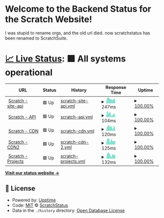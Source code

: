 # Welcome to the Backend Status for the Scratch Website!

I was stupid to rename orgs, and the old url died. now scratchstatus has been renamed to ScratchSuite.

# [📈 Live Status](https://scratchstatus.github.io/backend): <!--live status--> **🟩 All systems operational**

<!--start: status pages-->
<!-- This summary is generated by Upptime (https://github.com/upptime/upptime) -->
<!-- Do not edit this manually, your changes will be overwritten -->
<!-- prettier-ignore -->
| URL | Status | History | Response Time | Uptime |
| --- | ------ | ------- | ------------- | ------ |
| <img alt="" src="https://favicons.githubusercontent.com/scratch.mit.edu" height="13"> [Scratch - site-api](https://scratch.mit.edu/site-api) | 🟩 Up | [scratch-site-api.yml](https://github.com/scratchsuite/backend/commits/HEAD/history/scratch-site-api.yml) | <details><summary><img alt="Response time graph" src="./graphs/scratch-site-api/response-time-week.png" height="20"> 247ms</summary><br><a href="https://scratchsuite.github.io/backend/history/scratch-site-api"><img alt="Response time 315" src="https://img.shields.io/endpoint?url=https%3A%2F%2Fraw.githubusercontent.com%2Fscratchsuite%2Fbackend%2FHEAD%2Fapi%2Fscratch-site-api%2Fresponse-time.json"></a><br><a href="https://scratchsuite.github.io/backend/history/scratch-site-api"><img alt="24-hour response time 177" src="https://img.shields.io/endpoint?url=https%3A%2F%2Fraw.githubusercontent.com%2Fscratchsuite%2Fbackend%2FHEAD%2Fapi%2Fscratch-site-api%2Fresponse-time-day.json"></a><br><a href="https://scratchsuite.github.io/backend/history/scratch-site-api"><img alt="7-day response time 247" src="https://img.shields.io/endpoint?url=https%3A%2F%2Fraw.githubusercontent.com%2Fscratchsuite%2Fbackend%2FHEAD%2Fapi%2Fscratch-site-api%2Fresponse-time-week.json"></a><br><a href="https://scratchsuite.github.io/backend/history/scratch-site-api"><img alt="30-day response time 397" src="https://img.shields.io/endpoint?url=https%3A%2F%2Fraw.githubusercontent.com%2Fscratchsuite%2Fbackend%2FHEAD%2Fapi%2Fscratch-site-api%2Fresponse-time-month.json"></a><br><a href="https://scratchsuite.github.io/backend/history/scratch-site-api"><img alt="1-year response time 338" src="https://img.shields.io/endpoint?url=https%3A%2F%2Fraw.githubusercontent.com%2Fscratchsuite%2Fbackend%2FHEAD%2Fapi%2Fscratch-site-api%2Fresponse-time-year.json"></a></details> | <details><summary><a href="https://scratchsuite.github.io/backend/history/scratch-site-api">100.00%</a></summary><a href="https://scratchsuite.github.io/backend/history/scratch-site-api"><img alt="All-time uptime 100.00%" src="https://img.shields.io/endpoint?url=https%3A%2F%2Fraw.githubusercontent.com%2Fscratchsuite%2Fbackend%2FHEAD%2Fapi%2Fscratch-site-api%2Fuptime.json"></a><br><a href="https://scratchsuite.github.io/backend/history/scratch-site-api"><img alt="24-hour uptime 100.00%" src="https://img.shields.io/endpoint?url=https%3A%2F%2Fraw.githubusercontent.com%2Fscratchsuite%2Fbackend%2FHEAD%2Fapi%2Fscratch-site-api%2Fuptime-day.json"></a><br><a href="https://scratchsuite.github.io/backend/history/scratch-site-api"><img alt="7-day uptime 100.00%" src="https://img.shields.io/endpoint?url=https%3A%2F%2Fraw.githubusercontent.com%2Fscratchsuite%2Fbackend%2FHEAD%2Fapi%2Fscratch-site-api%2Fuptime-week.json"></a><br><a href="https://scratchsuite.github.io/backend/history/scratch-site-api"><img alt="30-day uptime 100.00%" src="https://img.shields.io/endpoint?url=https%3A%2F%2Fraw.githubusercontent.com%2Fscratchsuite%2Fbackend%2FHEAD%2Fapi%2Fscratch-site-api%2Fuptime-month.json"></a><br><a href="https://scratchsuite.github.io/backend/history/scratch-site-api"><img alt="1-year uptime 100.00%" src="https://img.shields.io/endpoint?url=https%3A%2F%2Fraw.githubusercontent.com%2Fscratchsuite%2Fbackend%2FHEAD%2Fapi%2Fscratch-site-api%2Fuptime-year.json"></a></details>
| <img alt="" src="https://favicons.githubusercontent.com/api.scratch.mit.edu" height="13"> [Scratch - API](https://api.scratch.mit.edu) | 🟩 Up | [scratch-api.yml](https://github.com/scratchsuite/backend/commits/HEAD/history/scratch-api.yml) | <details><summary><img alt="Response time graph" src="./graphs/scratch-api/response-time-week.png" height="20"> 104ms</summary><br><a href="https://scratchsuite.github.io/backend/history/scratch-api"><img alt="Response time 134" src="https://img.shields.io/endpoint?url=https%3A%2F%2Fraw.githubusercontent.com%2Fscratchsuite%2Fbackend%2FHEAD%2Fapi%2Fscratch-api%2Fresponse-time.json"></a><br><a href="https://scratchsuite.github.io/backend/history/scratch-api"><img alt="24-hour response time 48" src="https://img.shields.io/endpoint?url=https%3A%2F%2Fraw.githubusercontent.com%2Fscratchsuite%2Fbackend%2FHEAD%2Fapi%2Fscratch-api%2Fresponse-time-day.json"></a><br><a href="https://scratchsuite.github.io/backend/history/scratch-api"><img alt="7-day response time 104" src="https://img.shields.io/endpoint?url=https%3A%2F%2Fraw.githubusercontent.com%2Fscratchsuite%2Fbackend%2FHEAD%2Fapi%2Fscratch-api%2Fresponse-time-week.json"></a><br><a href="https://scratchsuite.github.io/backend/history/scratch-api"><img alt="30-day response time 135" src="https://img.shields.io/endpoint?url=https%3A%2F%2Fraw.githubusercontent.com%2Fscratchsuite%2Fbackend%2FHEAD%2Fapi%2Fscratch-api%2Fresponse-time-month.json"></a><br><a href="https://scratchsuite.github.io/backend/history/scratch-api"><img alt="1-year response time 129" src="https://img.shields.io/endpoint?url=https%3A%2F%2Fraw.githubusercontent.com%2Fscratchsuite%2Fbackend%2FHEAD%2Fapi%2Fscratch-api%2Fresponse-time-year.json"></a></details> | <details><summary><a href="https://scratchsuite.github.io/backend/history/scratch-api">100.00%</a></summary><a href="https://scratchsuite.github.io/backend/history/scratch-api"><img alt="All-time uptime 100.00%" src="https://img.shields.io/endpoint?url=https%3A%2F%2Fraw.githubusercontent.com%2Fscratchsuite%2Fbackend%2FHEAD%2Fapi%2Fscratch-api%2Fuptime.json"></a><br><a href="https://scratchsuite.github.io/backend/history/scratch-api"><img alt="24-hour uptime 100.00%" src="https://img.shields.io/endpoint?url=https%3A%2F%2Fraw.githubusercontent.com%2Fscratchsuite%2Fbackend%2FHEAD%2Fapi%2Fscratch-api%2Fuptime-day.json"></a><br><a href="https://scratchsuite.github.io/backend/history/scratch-api"><img alt="7-day uptime 100.00%" src="https://img.shields.io/endpoint?url=https%3A%2F%2Fraw.githubusercontent.com%2Fscratchsuite%2Fbackend%2FHEAD%2Fapi%2Fscratch-api%2Fuptime-week.json"></a><br><a href="https://scratchsuite.github.io/backend/history/scratch-api"><img alt="30-day uptime 100.00%" src="https://img.shields.io/endpoint?url=https%3A%2F%2Fraw.githubusercontent.com%2Fscratchsuite%2Fbackend%2FHEAD%2Fapi%2Fscratch-api%2Fuptime-month.json"></a><br><a href="https://scratchsuite.github.io/backend/history/scratch-api"><img alt="1-year uptime 100.00%" src="https://img.shields.io/endpoint?url=https%3A%2F%2Fraw.githubusercontent.com%2Fscratchsuite%2Fbackend%2FHEAD%2Fapi%2Fscratch-api%2Fuptime-year.json"></a></details>
| <img alt="" src="https://favicons.githubusercontent.com/cdn.scratch.mit.edu" height="13"> [Scratch - CDN](https://cdn.scratch.mit.edu/) | 🟩 Up | [scratch-cdn.yml](https://github.com/scratchsuite/backend/commits/HEAD/history/scratch-cdn.yml) | <details><summary><img alt="Response time graph" src="./graphs/scratch-cdn/response-time-week.png" height="20"> 120ms</summary><br><a href="https://scratchsuite.github.io/backend/history/scratch-cdn"><img alt="Response time 121" src="https://img.shields.io/endpoint?url=https%3A%2F%2Fraw.githubusercontent.com%2Fscratchsuite%2Fbackend%2FHEAD%2Fapi%2Fscratch-cdn%2Fresponse-time.json"></a><br><a href="https://scratchsuite.github.io/backend/history/scratch-cdn"><img alt="24-hour response time 42" src="https://img.shields.io/endpoint?url=https%3A%2F%2Fraw.githubusercontent.com%2Fscratchsuite%2Fbackend%2FHEAD%2Fapi%2Fscratch-cdn%2Fresponse-time-day.json"></a><br><a href="https://scratchsuite.github.io/backend/history/scratch-cdn"><img alt="7-day response time 120" src="https://img.shields.io/endpoint?url=https%3A%2F%2Fraw.githubusercontent.com%2Fscratchsuite%2Fbackend%2FHEAD%2Fapi%2Fscratch-cdn%2Fresponse-time-week.json"></a><br><a href="https://scratchsuite.github.io/backend/history/scratch-cdn"><img alt="30-day response time 136" src="https://img.shields.io/endpoint?url=https%3A%2F%2Fraw.githubusercontent.com%2Fscratchsuite%2Fbackend%2FHEAD%2Fapi%2Fscratch-cdn%2Fresponse-time-month.json"></a><br><a href="https://scratchsuite.github.io/backend/history/scratch-cdn"><img alt="1-year response time 120" src="https://img.shields.io/endpoint?url=https%3A%2F%2Fraw.githubusercontent.com%2Fscratchsuite%2Fbackend%2FHEAD%2Fapi%2Fscratch-cdn%2Fresponse-time-year.json"></a></details> | <details><summary><a href="https://scratchsuite.github.io/backend/history/scratch-cdn">100.00%</a></summary><a href="https://scratchsuite.github.io/backend/history/scratch-cdn"><img alt="All-time uptime 100.00%" src="https://img.shields.io/endpoint?url=https%3A%2F%2Fraw.githubusercontent.com%2Fscratchsuite%2Fbackend%2FHEAD%2Fapi%2Fscratch-cdn%2Fuptime.json"></a><br><a href="https://scratchsuite.github.io/backend/history/scratch-cdn"><img alt="24-hour uptime 100.00%" src="https://img.shields.io/endpoint?url=https%3A%2F%2Fraw.githubusercontent.com%2Fscratchsuite%2Fbackend%2FHEAD%2Fapi%2Fscratch-cdn%2Fuptime-day.json"></a><br><a href="https://scratchsuite.github.io/backend/history/scratch-cdn"><img alt="7-day uptime 100.00%" src="https://img.shields.io/endpoint?url=https%3A%2F%2Fraw.githubusercontent.com%2Fscratchsuite%2Fbackend%2FHEAD%2Fapi%2Fscratch-cdn%2Fuptime-week.json"></a><br><a href="https://scratchsuite.github.io/backend/history/scratch-cdn"><img alt="30-day uptime 100.00%" src="https://img.shields.io/endpoint?url=https%3A%2F%2Fraw.githubusercontent.com%2Fscratchsuite%2Fbackend%2FHEAD%2Fapi%2Fscratch-cdn%2Fuptime-month.json"></a><br><a href="https://scratchsuite.github.io/backend/history/scratch-cdn"><img alt="1-year uptime 100.00%" src="https://img.shields.io/endpoint?url=https%3A%2F%2Fraw.githubusercontent.com%2Fscratchsuite%2Fbackend%2FHEAD%2Fapi%2Fscratch-cdn%2Fuptime-year.json"></a></details>
| <img alt="" src="https://favicons.githubusercontent.com/cdn2.scratch.mit.edu" height="13"> [Scratch - CDN2](https://cdn2.scratch.mit.edu/) | 🟩 Up | [scratch-cdn-2.yml](https://github.com/scratchsuite/backend/commits/HEAD/history/scratch-cdn-2.yml) | <details><summary><img alt="Response time graph" src="./graphs/scratch-cdn-2/response-time-week.png" height="20"> 125ms</summary><br><a href="https://scratchsuite.github.io/backend/history/scratch-cdn-2"><img alt="Response time 106" src="https://img.shields.io/endpoint?url=https%3A%2F%2Fraw.githubusercontent.com%2Fscratchsuite%2Fbackend%2FHEAD%2Fapi%2Fscratch-cdn-2%2Fresponse-time.json"></a><br><a href="https://scratchsuite.github.io/backend/history/scratch-cdn-2"><img alt="24-hour response time 113" src="https://img.shields.io/endpoint?url=https%3A%2F%2Fraw.githubusercontent.com%2Fscratchsuite%2Fbackend%2FHEAD%2Fapi%2Fscratch-cdn-2%2Fresponse-time-day.json"></a><br><a href="https://scratchsuite.github.io/backend/history/scratch-cdn-2"><img alt="7-day response time 125" src="https://img.shields.io/endpoint?url=https%3A%2F%2Fraw.githubusercontent.com%2Fscratchsuite%2Fbackend%2FHEAD%2Fapi%2Fscratch-cdn-2%2Fresponse-time-week.json"></a><br><a href="https://scratchsuite.github.io/backend/history/scratch-cdn-2"><img alt="30-day response time 121" src="https://img.shields.io/endpoint?url=https%3A%2F%2Fraw.githubusercontent.com%2Fscratchsuite%2Fbackend%2FHEAD%2Fapi%2Fscratch-cdn-2%2Fresponse-time-month.json"></a><br><a href="https://scratchsuite.github.io/backend/history/scratch-cdn-2"><img alt="1-year response time 108" src="https://img.shields.io/endpoint?url=https%3A%2F%2Fraw.githubusercontent.com%2Fscratchsuite%2Fbackend%2FHEAD%2Fapi%2Fscratch-cdn-2%2Fresponse-time-year.json"></a></details> | <details><summary><a href="https://scratchsuite.github.io/backend/history/scratch-cdn-2">100.00%</a></summary><a href="https://scratchsuite.github.io/backend/history/scratch-cdn-2"><img alt="All-time uptime 100.00%" src="https://img.shields.io/endpoint?url=https%3A%2F%2Fraw.githubusercontent.com%2Fscratchsuite%2Fbackend%2FHEAD%2Fapi%2Fscratch-cdn-2%2Fuptime.json"></a><br><a href="https://scratchsuite.github.io/backend/history/scratch-cdn-2"><img alt="24-hour uptime 100.00%" src="https://img.shields.io/endpoint?url=https%3A%2F%2Fraw.githubusercontent.com%2Fscratchsuite%2Fbackend%2FHEAD%2Fapi%2Fscratch-cdn-2%2Fuptime-day.json"></a><br><a href="https://scratchsuite.github.io/backend/history/scratch-cdn-2"><img alt="7-day uptime 100.00%" src="https://img.shields.io/endpoint?url=https%3A%2F%2Fraw.githubusercontent.com%2Fscratchsuite%2Fbackend%2FHEAD%2Fapi%2Fscratch-cdn-2%2Fuptime-week.json"></a><br><a href="https://scratchsuite.github.io/backend/history/scratch-cdn-2"><img alt="30-day uptime 100.00%" src="https://img.shields.io/endpoint?url=https%3A%2F%2Fraw.githubusercontent.com%2Fscratchsuite%2Fbackend%2FHEAD%2Fapi%2Fscratch-cdn-2%2Fuptime-month.json"></a><br><a href="https://scratchsuite.github.io/backend/history/scratch-cdn-2"><img alt="1-year uptime 100.00%" src="https://img.shields.io/endpoint?url=https%3A%2F%2Fraw.githubusercontent.com%2Fscratchsuite%2Fbackend%2FHEAD%2Fapi%2Fscratch-cdn-2%2Fuptime-year.json"></a></details>
| <img alt="" src="https://favicons.githubusercontent.com/projects.scratch.mit.edu" height="13"> [Scratch - Projects](https://projects.scratch.mit.edu/) | 🟩 Up | [scratch-projects.yml](https://github.com/scratchsuite/backend/commits/HEAD/history/scratch-projects.yml) | <details><summary><img alt="Response time graph" src="./graphs/scratch-projects/response-time-week.png" height="20"> 132ms</summary><br><a href="https://scratchsuite.github.io/backend/history/scratch-projects"><img alt="Response time 120" src="https://img.shields.io/endpoint?url=https%3A%2F%2Fraw.githubusercontent.com%2Fscratchsuite%2Fbackend%2FHEAD%2Fapi%2Fscratch-projects%2Fresponse-time.json"></a><br><a href="https://scratchsuite.github.io/backend/history/scratch-projects"><img alt="24-hour response time 131" src="https://img.shields.io/endpoint?url=https%3A%2F%2Fraw.githubusercontent.com%2Fscratchsuite%2Fbackend%2FHEAD%2Fapi%2Fscratch-projects%2Fresponse-time-day.json"></a><br><a href="https://scratchsuite.github.io/backend/history/scratch-projects"><img alt="7-day response time 132" src="https://img.shields.io/endpoint?url=https%3A%2F%2Fraw.githubusercontent.com%2Fscratchsuite%2Fbackend%2FHEAD%2Fapi%2Fscratch-projects%2Fresponse-time-week.json"></a><br><a href="https://scratchsuite.github.io/backend/history/scratch-projects"><img alt="30-day response time 134" src="https://img.shields.io/endpoint?url=https%3A%2F%2Fraw.githubusercontent.com%2Fscratchsuite%2Fbackend%2FHEAD%2Fapi%2Fscratch-projects%2Fresponse-time-month.json"></a><br><a href="https://scratchsuite.github.io/backend/history/scratch-projects"><img alt="1-year response time 117" src="https://img.shields.io/endpoint?url=https%3A%2F%2Fraw.githubusercontent.com%2Fscratchsuite%2Fbackend%2FHEAD%2Fapi%2Fscratch-projects%2Fresponse-time-year.json"></a></details> | <details><summary><a href="https://scratchsuite.github.io/backend/history/scratch-projects">100.00%</a></summary><a href="https://scratchsuite.github.io/backend/history/scratch-projects"><img alt="All-time uptime 100.00%" src="https://img.shields.io/endpoint?url=https%3A%2F%2Fraw.githubusercontent.com%2Fscratchsuite%2Fbackend%2FHEAD%2Fapi%2Fscratch-projects%2Fuptime.json"></a><br><a href="https://scratchsuite.github.io/backend/history/scratch-projects"><img alt="24-hour uptime 100.00%" src="https://img.shields.io/endpoint?url=https%3A%2F%2Fraw.githubusercontent.com%2Fscratchsuite%2Fbackend%2FHEAD%2Fapi%2Fscratch-projects%2Fuptime-day.json"></a><br><a href="https://scratchsuite.github.io/backend/history/scratch-projects"><img alt="7-day uptime 100.00%" src="https://img.shields.io/endpoint?url=https%3A%2F%2Fraw.githubusercontent.com%2Fscratchsuite%2Fbackend%2FHEAD%2Fapi%2Fscratch-projects%2Fuptime-week.json"></a><br><a href="https://scratchsuite.github.io/backend/history/scratch-projects"><img alt="30-day uptime 100.00%" src="https://img.shields.io/endpoint?url=https%3A%2F%2Fraw.githubusercontent.com%2Fscratchsuite%2Fbackend%2FHEAD%2Fapi%2Fscratch-projects%2Fuptime-month.json"></a><br><a href="https://scratchsuite.github.io/backend/history/scratch-projects"><img alt="1-year uptime 100.00%" src="https://img.shields.io/endpoint?url=https%3A%2F%2Fraw.githubusercontent.com%2Fscratchsuite%2Fbackend%2FHEAD%2Fapi%2Fscratch-projects%2Fuptime-year.json"></a></details>

<!--end: status pages-->

[**Visit our status website →**](https://scratchstatus.github.io/backend)

## 📄 License

- Powered by: [Upptime](https://github.com/upptime/upptime)
- Code: [MIT](./LICENSE) © [ScratchStatus](scratchstatus.github.io)
- Data in the `./history` directory: [Open Database License](https://opendatacommons.org/licenses/odbl/1-0/)
